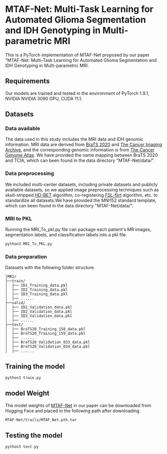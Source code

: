 # MTAF-Net: Multi-Task Learning for Automated Glioma Segmentation and IDH Genotyping in Multi-parametric MRI

This is a PyTorch implementation of MTAF-Net proposed by our paper "MTAF-Net: Multi-Task Learning for Automated Glioma Segmentation and IDH Genotyping in Multi-parametric MRI.

## Requirements
Our models are trained and tested in the environment of PyTorch 1.9.1, NVIDIA NVIDIA 3090 GPU, CUDA 11.1. 

## Datasets

### Data available 
The data used in this study includes the MRI data and IDH genomic information. MRI data are derived from [BraTS 2020](https://ipp.cbica.upenn.edu/) and [The Cancer Imaging Archive](https://www.cancerimagingarchive.net/), and the corresponding genomic information is from [The Cancer Genome Atlas](https://portal.gdc.cancer.gov/). We have provided the name mapping between BraTS 2020 and TCIA, which can been found in the data directory "MTAF-Net/data/".  

### Data preprocessing
We included multi-center datasets, including private datasets and publicly available datasets, so we applied image preprocessing techniques such as skull-stripped [HD-BET](https://github.com/MIC-DKFZ/HD-BET) algorithm, co-registering [FSL-flirt](https://fsl.fmrib.ox.ac.uk/fsl/fslwiki/FslInstallation) algorithm, etc. to standardize all datasets.We have provided the MNI152 standard template, which can been found in the data directory "MTAF-Net/data/".

### MRI to PKL
Running the MRI_To_pkl.py file can package each patient's MR images, segmentation labels, and classification labels into a pkl file.
```bash
python3 MRI_To_PKL.py 
```

### Data preparation 
Datasets with the following folder structure.
```
│MRI/
├──train/
│  ├── ID1_Training_data.pkl
│  ├── ID2_Training_data.pkl
│  ├── ID3_Training_data.pkl
│  ├── ......
├──valid/
│  ├── ID1_Validation_data.pkl
│  ├── ID2_Validation_data.pkl
│  ├── ID3_Validation_data.pkl
│  ├── ......
├──test/
│  ├── BraTS20_Training_158_data.pkl
│  ├── BraTS20_Training_159_data.pkl
│  ├── ......
│  ├── BraTS20_Validation_033_data.pkl
│  ├── BraTS20_Validation_034_data.pkl
│  ├── ......
```
## Training the model
```bash
python3 train.py 
```
## model Weight
The model weights of [MTAF-Net](https://huggingface.co/WeiWei-XPU/best_network/tree/main) in our paper can be downloaded from Hugging Face and placed in the following path after downloading.
```bash
MTAF-Net/trails/MTAF_Net.pth.tar
```
## Testing the model
```bash
python3 test.py 
```
